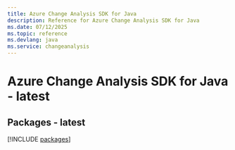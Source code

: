 ```yaml
---
title: Azure Change Analysis SDK for Java
description: Reference for Azure Change Analysis SDK for Java
ms.date: 07/12/2025
ms.topic: reference
ms.devlang: java
ms.service: changeanalysis
---
```

# Azure Change Analysis SDK for Java - latest
## Packages - latest
[!INCLUDE [packages](change-analysis-index.md)]